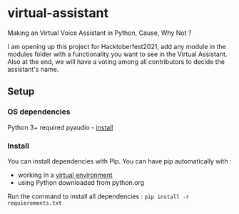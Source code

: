 # virtual-assistant
Making an Virtual Voice Assistant in Python, Cause, Why Not ?

I am opening up this project for Hacktoberfest2021, add any module in the modules folder with a functionality you want to see in the Virtual Assistant. Also at the end, we will have a voting among all contributors to decide the assistant's name.


## Setup
### OS dependencies
Python 3+ required
pyaudio - [install](https://people.csail.mit.edu/hubert/pyaudio/)

### Install
You can install dependencies with Pip. You can have pip automatically with :
- working in a [virtual environment](https://packaging.python.org/tutorials/installing-packages/#creating-and-using-virtual-environments)
- using Python downloaded from python.org


Run the command to install all dependencies : `pip install -r requierements.txt`